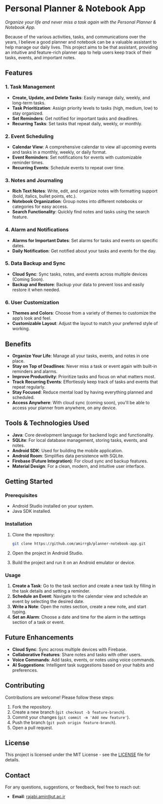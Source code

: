 # Personal Planner & Notebook App

*Organize your life and never miss a task again with the Personal Planner & Notebook App.*

Because of the various activities, tasks, and communications over the years, I believe a good planner and notebook can be a valuable assistant to help manage our daily lives. This project aims to be that assistant, providing an intuitive and feature-rich planner app to help users keep track of their tasks, events, and important notes.

## Features

### 1. **Task Management**
- **Create, Update, and Delete Tasks**: Easily manage daily, weekly, and long-term tasks.
- **Task Prioritization**: Assign priority levels to tasks (high, medium, low) to stay organized.
- **Set Reminders**: Get notified for important tasks and deadlines.
- **Recurring Tasks**: Set tasks that repeat daily, weekly, or monthly.

### 2. **Event Scheduling**
- **Calendar View**: A comprehensive calendar to view all upcoming events and tasks in a monthly, weekly, or daily format.
- **Event Reminders**: Set notifications for events with customizable reminder times.
- **Recurring Events**: Schedule events to repeat over time.

### 3. **Notes and Journaling**
- **Rich Text Notes**: Write, edit, and organize notes with formatting support (bold, italics, bullet points, etc.).
- **Notebook Organization**: Group notes into different notebooks or categories for easy access.
- **Search Functionality**: Quickly find notes and tasks using the search feature.

### 4. **Alarm and Notifications**
- **Alarms for Important Dates**: Set alarms for tasks and events on specific dates.
- **Daily Notification**: Get notified about your tasks and events for the day.
  
### 5. **Data Backup and Sync**
- **Cloud Sync**: Sync tasks, notes, and events across multiple devices (Coming Soon).
- **Backup and Restore**: Backup your data to prevent loss and easily restore it when needed.

### 6. **User Customization**
- **Themes and Colors**: Choose from a variety of themes to customize the app’s look and feel.
- **Customizable Layout**: Adjust the layout to match your preferred style of working.

## Benefits

- **Organize Your Life**: Manage all your tasks, events, and notes in one place.
- **Stay on Top of Deadlines**: Never miss a task or event again with built-in reminders and alarms.
- **Improve Productivity**: Prioritize tasks and focus on what matters most.
- **Track Recurring Events**: Effortlessly keep track of tasks and events that repeat regularly.
- **Stay Focused**: Reduce mental load by having everything planned and scheduled.
- **Access Anywhere**: With cloud sync (coming soon), you'll be able to access your planner from anywhere, on any device.

## Tools & Technologies Used

- **Java**: Core development language for backend logic and functionality.
- **SQLite**: For local database management, storing tasks, events, and notes.
- **Android SDK**: Used for building the mobile application.
- **Android Room**: Simplifies data persistence with SQLite.
- **Firebase (Future Integration)**: For cloud sync and backup features.
- **Material Design**: For a clean, modern, and intuitive user interface.

## Getting Started

### Prerequisites
- Android Studio installed on your system.
- Java SDK installed.

### Installation

1. Clone the repository:
   ```bash
   git clone https://github.com/amirrgb/planner-notebook-app.git
   ```

2. Open the project in Android Studio.

3. Build the project and run it on an Android emulator or device.

### Usage

1. **Create a Task**: Go to the task section and create a new task by filling in the task details and setting a reminder.
2. **Schedule an Event**: Navigate to the calendar view and schedule an event by selecting the desired date.
3. **Write a Note**: Open the notes section, create a new note, and start typing.
4. **Set an Alarm**: Choose a date and time for the alarm in the settings section of a task or event.

## Future Enhancements

- **Cloud Sync**: Sync across multiple devices with Firebase.
- **Collaborative Features**: Share notes and tasks with other users.
- **Voice Commands**: Add tasks, events, or notes using voice commands.
- **AI Suggestions**: Intelligent task suggestions based on your habits and preferences.

## Contributing

Contributions are welcome! Please follow these steps:

1. Fork the repository.
2. Create a new branch (`git checkout -b feature-branch`).
3. Commit your changes (`git commit -m 'Add new feature'`).
4. Push the branch (`git push origin feature-branch`).
5. Open a pull request.

## License

This project is licensed under the MIT License - see the [LICENSE](LICENSE) file for details.

## Contact

For any questions, suggestions, or feedback, feel free to reach out:

- **Email**: rajabi.amir@ut.ac.ir
